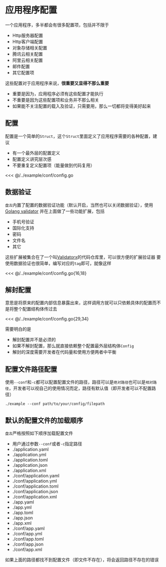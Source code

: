 # 应用程序配置

一个应用程序，多半都会有很多配置项，包括并不限于

- Http服务器配置
- Http客户端配置
- 对象存储相关配置
- 腾讯云相关配置
- 阿里云相关配置
- 邮件配置
- 其它配置项

这些配置对于应用程序来说，**很重要又显得不那么重要**

- 重要是因为，应用程序必须有这些配置才能执行
- 不重要是因为这些配置项和业务并不那么相关
- 如果能不关注配置的载入及验证，只需要用，那么一切都将变得美好起来

## 配置

配置是一个简单的`Struct`，这个`Struct`里面定义了应用程序需要的各种配置，建议

- 有一个最外层的配置定义
- 配置定义讲究层次感
- 不要重复定义配置项（能量做到代码复用）

<<< @/../example/conf/config.go

## 数据验证

`盘古`内置了配置的数据验证功能（默认开启，当然也可以关闭数据验证），使用[Golang validator](https://github.com/go-playground/validator)
并在上面做了一些功能扩展，包括

- 手机号验证
- 国际化支持
- 密码
- 文件名
- 其它

这些扩展被集合在了一个叫[Validatorx](https://github.com/goexl/xiren)的代码仓库里，可以很方便的扩展验证器
要使用数据验证也很简单，编写对应的`tag`即可，就像这样

<<< @/../example/conf/config.go{16,18}

## 解封配置

意思是将原来的配置内部信息暴露出来，这样调用方就可以只依赖具体的配置而不是将整个配置结构体传过去

<<< @/../example/conf/config.go{29,34}

需要明白的是

- 解封配置并不是必须的
- 如果不解封配置，那么就直接依赖整个配置最外层结构体`Config`
- 解封的深度需要开发者在代码量和使用方便两者中平衡

## 配置文件路径配置

使用`--conf`和`-c`都可以配置配置文件的路径，路径可以是`绝对路径`也可以是`相对路径`，开发者可以视自己的使用情况而定，路径有默认值（即开发者可以不配置路径）

``` shell
./example --conf path/to/your/config/filepath
```

## 默认的配置文件的加载顺序

`盘古`严格按照如下顺序加载配置文件

- 用户通过参数`--conf`或者`-c`指定路径
- ./application.yaml
- ./application.yml
- ./application.toml
- ./application.json
- ./application.xml
- ./conf/application.yaml
- ./conf/application.yml
- ./conf/application.toml
- ./conf/application.json
- ./conf/application.xml
- ./app.yaml
- ./app.yml
- ./app.toml
- ./app.json
- ./app.xml
- ./conf/app.yaml
- ./conf/app.yml
- ./conf/app.toml
- ./conf/app.json
- ./conf/app.xml

如果上面的路径都找不到配置文件（即文件不存在），将会返回路径不存在的错误
